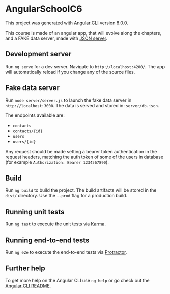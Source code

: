 # AngularSchoolC6

This project was generated with [Angular CLI](https://github.com/angular/angular-cli) version 8.0.0.

This course is made of an angular app, that will evolve along the chapters, and a FAKE data server, made with [JSON server](https://github.com/typicode/json-server).

## Development server

Run `ng serve` for a dev server. Navigate to `http://localhost:4200/`. The app will automatically reload if you change any of the source files.

## Fake data server

Run `node server/server.js` to launch the fake data server in `http://localhost:3000`.
The data is served and stored in: `server/db.json`.

The endpoints available are:
* `contacts`
* `contacts/{id}`
* `users`
* `users/{id}`

Any request should be made setting a bearer token authentication in the request headers, matching the auth token of some of the users in database (for example `Authorization: Bearer 1234567890`).

## Build

Run `ng build` to build the project. The build artifacts will be stored in the `dist/` directory. Use the `--prod` flag for a production build.

## Running unit tests

Run `ng test` to execute the unit tests via [Karma](https://karma-runner.github.io).

## Running end-to-end tests

Run `ng e2e` to execute the end-to-end tests via [Protractor](http://www.protractortest.org/).

## Further help

To get more help on the Angular CLI use `ng help` or go check out the [Angular CLI README](https://github.com/angular/angular-cli/blob/master/README.md).
